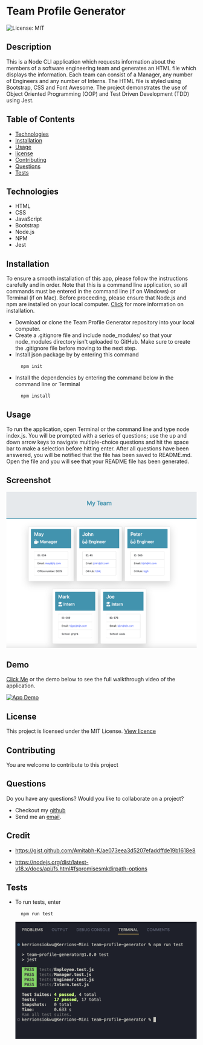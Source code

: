 # Team Profile Generator

  ![License: MIT](https://img.shields.io/badge/License-MIT-yellow.svg)

  ## Description
  This is a Node CLI application which requests information about the members of a software engineering team and generates an HTML file which displays the information. Each team can consist of a Manager, any  number of Engineers and any number of Interns. The HTML file is styled using Bootstrap, CSS and Font Awesome. The project demonstrates the use of Object Oriented Programming (OOP) and Test Driven Development (TDD) using Jest.

  ## Table of Contents
  * [Technologies](#technologies)
  * [Installation](#installation)
  * [Usage](#usage)
  * [license](#license)
  * [Contributing](#contributing)
  * [Questions](#questions)
  * [Tests](#tests)
  
 
  ## Technologies
  * HTML  
  * CSS  
  * JavaScript  
  * Bootstrap  
  * Node.js  
  * NPM  
  * Jest
  
  ## Installation 
  To ensure a smooth installation of this app, please follow the instructions carefully and in order. Note that this is a command line application, so all commands must be entered in the command line (if on Windows) or Terminal (if on Mac). Before proceeding, please ensure that Node.js and npm are installed on your local computer. [Click](https://docs.npmjs.com/downloading-and-installing-node-js-and-npm) for more information on installation. 
  * Download or clone the Team Profile Generator repository into your local computer. 
  * Create a .gitignore file and include node_modules/ so that your node_modules directory isn't uploaded to GitHub. Make sure to create the .gitignore file before moving to the next step. 
  * Install json package by by entering this command
    ```
      npm init 
    ``` 
  * Install the dependencies by entering the command below in the command line or Terminal
    ```
      npm install 
    ``` 

  ## Usage
  To run the application, open Terminal or the command line and type node index.js. You will be prompted with a series of questions; use the up and down arrow keys to navigate multiple-choice questions and hit the space bar to make a selection before hitting enter. After all questions have been answered, you will be notified that the file has been saved to README.md. Open the file and you will see that your README file has been generated.

  ## Screenshot
  ![Screenshot](./assets/images/screenshot.png)

  ## Demo
  [Click Me](https://drive.google.com/file/d/1BWwmQdLfkAXyHmobS2018yoWewx1jocV/view) or the demo below to see the full walkthrough video of the application.

  [![App Demo](./assets/images/demo.gif)](https://drive.google.com/file/d/1BWwmQdLfkAXyHmobS2018yoWewx1jocV/view)

  ## License
  This project is licensed under the MIT License. [View licence](https://opensource.org/licenses/MIT)

  ## Contributing
  You are welcome to contribute to this project

  ## Questions
  Do you have any questions? Would you like to collaborate on a project?
  * Checkout my [github](https://github.com/ladykays)
  * Send me an [email](mailto:ladykerrion@yahoo.com).

  ## Credit
  * https://gist.github.com/Amitabh-K/ae073eea3d5207efaddffde19b1618e8

  * https://nodejs.org/dist/latest-v18.x/docs/api/fs.html#fspromisesmkdirpath-options

  ## Tests
  
  * To run tests, enter 
    ```
      npm run test 
    ```  
    ![Screenshot](./assets/images/test-screenshot.png)

